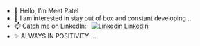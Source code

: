 - 👋 Hello, I’m Meet Patel
- 👀 I am interested in stay out of box and constant developing ...
- 📫 Catch me on LinkedIn: &nbsp; [![Linkedin](https://i.stack.imgur.com/gVE0j.png) LinkedIn](https://www.linkedin.com/in/meet-patel41011/)
- ✨ ALWAYS IN POSITIVITY ...
              
